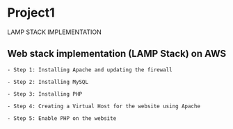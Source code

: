 # Project1

LAMP STACK IMPLEMENTATION



## Web stack implementation (LAMP Stack) on AWS

	- Step 1: Installing Apache and updating the firewall

    - Step 2: Installing MySQL

    - Step 3: Installing PHP

    - Step 4: Creating a Virtual Host for the website using Apache
    
    - Step 5: Enable PHP on the website 